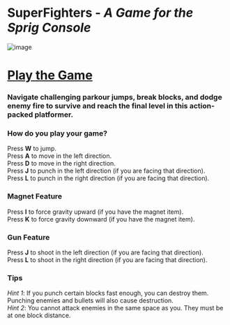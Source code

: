 # SuperFighters - *A Game for the Sprig Console*
![image](https://github.com/user-attachments/assets/60844bc7-bd71-4fce-9df1-2eeeb83eda70)

# [Play the Game](https://sprig.hackclub.com/gallery/SuperFighters)

### Navigate challenging parkour jumps, break blocks, and dodge enemy fire to survive and reach the final level in this action-packed platformer.

### How do you play your game?
Press **W** to jump.\
Press **A** to move in the left direction.\
Press **D** to move in the right direction.\
Press **J** to punch in the left direction (if you are facing that direction).\
Press **L** to punch in the right direction (if you are facing that direction).

### Magnet Feature
Press **I** to force gravity upward (if you have the magnet item).\
Press **K** to force gravity downward (if you have the magnet item).

### Gun Feature
Press **J** to shoot in the left direction (if you are facing that direction).\
Press **L** to shoot in the right direction (if you are facing that direction).

### Tips
*Hint 1*: If you punch certain blocks fast enough, you can destroy them.
Punching enemies and bullets will also cause destruction.\
*Hint 2*: You cannot attack enemies in the same space as you. They must be at one block distance.
